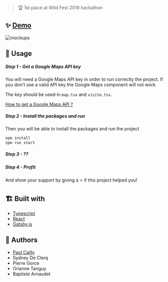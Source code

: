 > 🏆 1st place at Wild Fest 2019 hackathon

## ✨ [Demo](http://bit.ly/30RycRT)

![mockups](https://raw.githubusercontent.com/paulcailly/hackathon-wild-fest-2019/master/mockups.png)

## 🚀 Usage

##### Step 1 - Get a Google Maps API key

You will need a Google Maps API key in order to run correctly the project. If you don't use a valid API key the Google Maps component will not work.

The key should be used in `map.tsx` and `visite.tsx`.

[How to get a Google Maps API ?](https://developers.google.com/maps/documentation/javascript/get-api-key)

##### Step 2 - Install the packages and run

Then you will be able to install the packages and run the project

```sh
npm install
npm run start
```

##### Step 3 - ??

##### Step 4 - Profit

And show your support by giving a ⭐️ if this project helped you!

## 🏗️ Built with

-   [Typescript](http://www.typescriptlang.org/)
-   [React](https://reactjs.org/)
-   [Gatsby.js](https://www.gatsbyjs.org/)

## 👤 Authors

-   [Paul Cailly](mailto:paul.cailly@gmail.com)
-   Sydney De Clerq
-   Pierre Gorce
-   Orianne Tanguy
-   Baptiste Arnaudet
